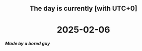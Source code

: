 <h2 align=center>The day is currently [with UTC+0]</h2>
<h1 align=center><!--TIME BEGIN-->2025-02-06<!--TIME END--></h1>
<h5>Made by a bored guy</h5>
